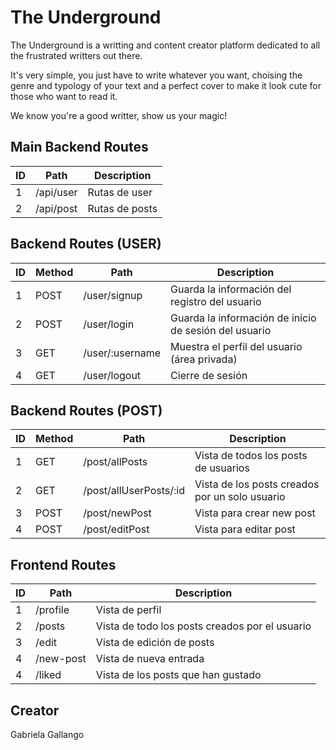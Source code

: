 # The Underground

The Underground is a writting and content creator platform dedicated to all the frustrated writters out there. 

It's very simple, you just have to write whatever you want, choising the genre and typology of your text and a perfect cover to make it look cute for those who want to read it. 

We know you're a good writter, show us your magic!

## Main Backend Routes

ID | Path | Description |
--- | --- | --- |
1 | /api/user | Rutas de user |
2 | /api/post | Rutas de posts |

## Backend Routes (USER)

ID | Method | Path | Description |
--- | --- | --- | --- |
1 | POST | /user/signup | Guarda la información del registro del usuario|
2 | POST | /user/login  | Guarda la información de inicio de sesión del usuario |
3 | GET | /user/:username | Muestra el perfil del usuario (área privada) |
4 | GET | /user/logout  | Cierre de sesión |

## Backend Routes (POST)

ID | Method | Path | Description |
--- | --- | --- | --- |
1 | GET | /post/allPosts | Vista de todos los posts de usuarios |
2 | GET | /post/allUserPosts/:id | Vista de los posts creados por un solo usuario|
3 | POST | /post/newPost | Vista para crear new post |
4 | POST | /post/editPost | Vista para editar post |

## Frontend Routes
ID | Path | Description |
--- | --- | --- |
1 | /profile | Vista de perfil |
2 | /posts | Vista de todo los posts creados por el usuario |
3 | /edit | Vista de edición de posts |
4 | /new-post | Vista de nueva entrada |
4 | /liked | Vista de los posts que han gustado |

## Creator
Gabriela Gallango
